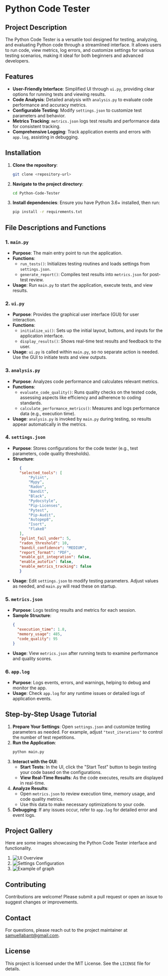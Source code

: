 # Python Code Tester

## Project Description
The Python Code Tester is a versatile tool designed for testing, analyzing, and evaluating Python code through a streamlined interface. It allows users to run code, view metrics, log errors, and customize settings for various testing scenarios, making it ideal for both beginners and advanced developers.

## Features
- **User-Friendly Interface**: Simplified UI through `ui.py`, providing clear options for running tests and viewing results.
- **Code Analysis**: Detailed analysis with `analysis.py` to evaluate code performance and accuracy metrics.
- **Configurable Testing**: Modify `settings.json` to customize test parameters and behavior.
- **Metrics Tracking**: `metrics.json` logs test results and performance data for consistent tracking.
- **Comprehensive Logging**: Track application events and errors with `app.log`, assisting in debugging.

## Installation
1. **Clone the repository**:
   ```bash
   git clone <repository-url>
   ```
2. **Navigate to the project directory**:
   ```bash
   cd Python-Code-Tester
   ```
3. **Install dependencies**:
   Ensure you have Python 3.6+ installed, then run:
   ```bash
   pip install -r requirements.txt
   ```

## File Descriptions and Functions

### 1. `main.py`
   - **Purpose**: The main entry point to run the application. 
   - **Functions**:
     - `run_tests()`: Initializes testing routines and loads settings from `settings.json`.
     - `generate_report()`: Compiles test results into `metrics.json` for post-test review.
   - **Usage**:
     Run `main.py` to start the application, execute tests, and view results.

### 2. `ui.py`
   - **Purpose**: Provides the graphical user interface (GUI) for user interaction.
   - **Functions**:
     - `initialize_ui()`: Sets up the initial layout, buttons, and inputs for the application interface.
     - `display_results()`: Shows real-time test results and feedback to the user.
   - **Usage**: `ui.py` is called within `main.py`, so no separate action is needed. Use the GUI to initiate tests and view outputs.

### 3. `analysis.py`
   - **Purpose**: Analyzes code performance and calculates relevant metrics.
   - **Functions**:
     - `evaluate_code_quality()`: Runs quality checks on the tested code, assessing aspects like efficiency and adherence to coding standards.
     - `calculate_performance_metrics()`: Measures and logs performance data (e.g., execution time).
   - **Usage**: `analysis.py` is invoked by `main.py` during testing, so results appear automatically in the metrics.

### 4. `settings.json`
   - **Purpose**: Stores configurations for the code tester (e.g., test parameters, code quality thresholds).
   - **Structure**:
     ```json
        {
        "selected_tools": [
            "Pylint",
            "Mypy",
            "Radon",
            "Bandit",
            "Black",
            "Pydocstyle",
            "Pip-Licenses",
            "Pytest",
            "Pip-Audit",
            "Autopep8",
            "Isort",
            "Flake8"
        ],
        "pylint_fail_under": 5,
        "radon_threshold": 10,
        "bandit_confidence": "MEDIUM",
        "report_format": "PDF",
        "enable_git_integration": false,
        "enable_autofix": false,
        "enable_metrics_tracking": false
        }
     ```
   - **Usage**: Edit `settings.json` to modify testing parameters. Adjust values as needed, and `main.py` will read these on startup.

### 5. `metrics.json`
   - **Purpose**: Logs testing results and metrics for each session.
   - **Sample Structure**:
     ```json
     {
       "execution_time": 1.8,
       "memory_usage": 485,
       "code_quality": 95
     }
     ```
   - **Usage**: View `metrics.json` after running tests to examine performance and quality scores.

### 6. `app.log`
   - **Purpose**: Logs events, errors, and warnings, helping to debug and monitor the app.
   - **Usage**: Check `app.log` for any runtime issues or detailed logs of application events.

## Step-by-Step Usage Tutorial
1. **Prepare Your Settings**: Open `settings.json` and customize testing parameters as needed. For example, adjust `"test_iterations"` to control the number of test repetitions.
2. **Run the Application**:
   ```bash
   python main.py
   ```
3. **Interact with the GUI**:
   - **Start Tests**: In the UI, click the "Start Test" button to begin testing your code based on the configurations.
   - **View Real-Time Results**: As the code executes, results are displayed in real-time.
4. **Analyze Results**:
   - Open `metrics.json` to review execution time, memory usage, and code quality metrics.
   - Use this data to make necessary optimizations to your code.
5. **Debugging**: If any issues occur, refer to `app.log` for detailed error and event logs.

## Project Gallery
Here are some images showcasing the Python Code Tester interface and functionality.

1. ![UI Overview](pictures/ui_overview.png)
2. ![Settings Configuration](pictures/settings_configuration.png)
3. ![Example of graph](pictures/graph_example.png)

## Contributing
Contributions are welcome! Please submit a pull request or open an issue to suggest changes or improvements.

## Contact
For questions, please reach out to the project maintainer at samuellabant@gmail.com.

## License
This project is licensed under the MIT License. See the `LICENSE` file for details.
